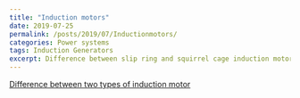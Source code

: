 ```yaml
---
title: "Induction motors"
date: 2019-07-25
permalink: /posts/2019/07/Inductionmotors/
categories: Power systems
tags: Induction Generators
excerpt: Difference between slip ring and squirrel cage induction motors?
---
```

[Difference between two types of induction motor](https://qr.ae/TWndrP)
